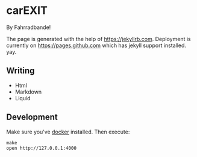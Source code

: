# carEXIT

By Fahrradbande!

The page is generated with the help of https://jekyllrb.com. Deployment is currently on https://pages.github.com which has jekyll support installed. yay.


## Writing

 - Html
 - Markdown
 - Liquid


## Development

Make sure you've [docker](https://www.docker.com/) installed. Then execute:

```
make
open http://127.0.0.1:4000
```
